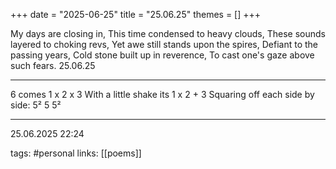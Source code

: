 +++
date = "2025-06-25"
title = "25.06.25"
themes = []
+++

My days are closing in,
This time condensed to heavy clouds,
These sounds layered to choking revs,
Yet awe still stands upon the spires,
Defiant to the passing years,
Cold stone built up in reverence,
To cast one's gaze above such fears.
25.06.25

---

6 comes 1 x 2 x 3
With a little shake its 1 x 2 + 3
Squaring off each side by side: 5² 5 5²

---

25.06.2025 22:24

tags: #personal
links: [[poems]]
